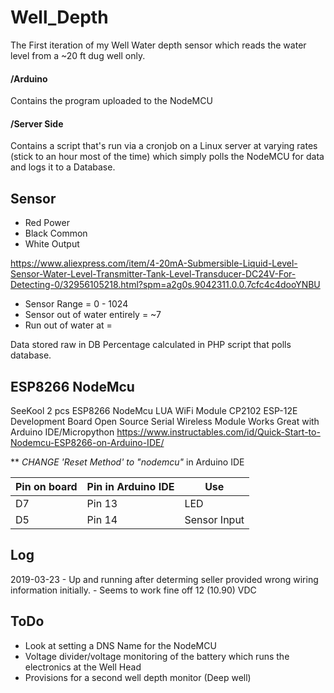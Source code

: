 # Well_Depth

The First iteration of my Well Water depth sensor which reads the water level from a ~20 ft dug well only. 

#### /Arduino 
Contains the program uploaded to the NodeMCU

#### /Server Side
Contains a script that's run via a cronjob on a Linux server at varying rates (stick to an hour most of the time) which simply polls the NodeMCU for data and logs it to a Database.

## Sensor			
- Red 		Power	
- Black		Common	
- White		Output	 	

https://www.aliexpress.com/item/4-20mA-Submersible-Liquid-Level-Sensor-Water-Level-Transmitter-Tank-Level-Transducer-DC24V-For-Detecting-0/32956105218.html?spm=a2g0s.9042311.0.0.7cfc4c4dooYNBU

- Sensor Range		    	= 0 - 1024
- Sensor out of water entirely 	= ~7
- Run out of water at 	     	= 

Data stored raw in DB
Percentage calculated in PHP script that polls database. 

## ESP8266 NodeMcu

SeeKool 2 pcs ESP8266 NodeMcu LUA WiFi Module CP2102 ESP-12E Development Board Open Source Serial Wireless Module Works Great with Arduino IDE/Micropython
	https://www.instructables.com/id/Quick-Start-to-Nodemcu-ESP8266-on-Arduino-IDE/

** *CHANGE 'Reset Method' to "nodemcu"* in Arduino IDE



|Pin on board		|Pin in Arduino IDE		|Use		|
|-----------------------|-------------------------------|---------------|
|D7 			|Pin 13 			|LED		|
|D5			|Pin 14				|Sensor Input	|

## Log
2019-03-23 	- Up and running after determing seller provided wrong wiring information initially. 
		- Seems to work fine off 12 (10.90) VDC


## ToDo
- Look at setting a DNS Name for the NodeMCU
- Voltage divider/voltage monitoring of the battery which runs the electronics at the Well Head
- Provisions for a second well depth monitor (Deep well)